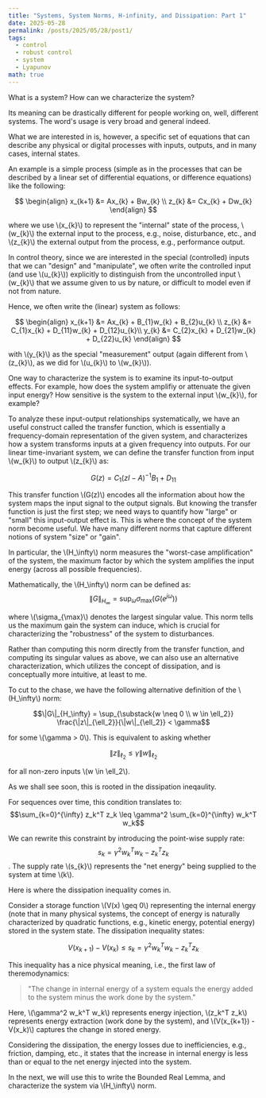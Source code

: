 ```yaml
---
title: "Systems, System Norms, H-infinity, and Dissipation: Part 1"
date: 2025-05-28
permalink: /posts/2025/05/28/post1/
tags:
  - control
  - robust control
  - system
  - Lyapunov
math: true
---
```


What is a system? How can we characterize the system?

Its meaning can be drastically different for people working on, well, different systems. The word's usage is very broad and general indeed.

What we are interested in is, however, a specific set of equations that can describe any physical or digital processes with inputs, outputs, and in many cases, internal states.

An example is a simple process (simple as in the processes that can be described by a linear set of differential equations, or difference equations) like the following:

$$
\begin{align}
x_{k+1} &= Ax_{k} + Bw_{k} \\
z_{k} &= Cx_{k} + Dw_{k}
\end{align}
$$

where we use \\(x_{k}\\) to represent the "internal" state of the process, \\(w_{k}\\) the external input to the process, e.g., noise, disturbance, etc., and \\(z_{k}\\) the external output from the process, e.g., performance output.

In control theory, since we are interested in the special (controlled) inputs that we can "design" and "manipulate", we often write the controlled input (and use \\(u_{k}\\)) explicitly to distinguish from the uncontrolled input \\(w_{k}\\) that we assume given to us by nature, or difficult to model even if not from nature.

Hence, we often write the (linear) system as follows:

$$
\begin{align}
x_{k+1} &= Ax_{k} + B_{1}w_{k} + B_{2}u_{k} \\
z_{k} &= C_{1}x_{k} + D_{11}w_{k} + D_{12}u_{k}\\
y_{k} &= C_{2}x_{k} + D_{21}w_{k} + D_{22}u_{k}
\end{align}
$$

with \\(y_{k}\\) as the special "measurement" output (again different from \\(z_{k}\\), as we did for \\(u_{k}\\) to \\(w_{k}\\)).

One way to characterize the system is to examine its input-to-output effects. 
For example, how does the system amplifiy or attenuate the given input energy?
How sensitive is the system to the external input \\(w_{k}\\), for example?

To analyze these input-output relationships systematically, we have an useful construct called the transfer function, which is essentially a frequency-domain representation of the given system, and characterizes how a system transforms inputs at a given frequency into outputs. For our linear time-invariant system, we can define the transfer function from input \\(w_{k}\\) to output \\(z_{k}\\) as:

$$G(z) = C_1(zI - A)^{-1}B_1 + D_{11}$$

This transfer function \\(G(z)\\) encodes all the information about how the system maps the input signal to the output signals.
But knowing the transfer function is just the first step; we need ways to quantify how "large" or "small" this input-output effect is.
This is where the concept of the system norm become useful. We have many different norms that capture different notions of system "size" or "gain".

In particular, the \\(H_\infty\\) norm measures the "worst-case amplification" of the system, the maximum factor by which the system amplifies the input energy (across all possible frequencies).

Mathematically, the \\(H_\infty\\) norm can be defined as:
$$\|G\|_{H_\infty} = \sup_{\omega} \sigma_{\max}(G(e^{j\omega}))$$

where \\(\sigma_{\max}\\) denotes the largest singular value. This norm tells us the maximum gain the system can induce, which is crucial for characterizing the "robustness" of the system to disturbances.

Rather than computing this norm directly from the transfer function, and computing its singular values as above, we can also use an alternative characterization, which utilizes the concept of dissipation, and is conceptually more intuitive, at least to me.

To cut to the chase, we have the following alternative definition of the \\(H_\infty\\) norm:

$$\|G\|_{H_\infty} = \sup_{\substack{w \neq 0 \\ w \in \ell_2}} \frac{\|z\|_{\ell_2}}{\|w\|_{\ell_2}} < \gamma$$

for some \\(\gamma > 0\\). This is equivalent to asking whether 

$$\|z\|_{\ell_2} \leq \gamma \|w\|_{\ell_2}$$

for all non-zero inputs \\(w \in \ell_2\\).

As we shall see soon, this is rooted in the dissipation ineqaulity. 

For sequences over time, this condition translates to:
$$\sum_{k=0}^{\infty} z_k^T z_k \leq \gamma^2 \sum_{k=0}^{\infty} w_k^T w_k$$

We can rewrite this constraint by introducing the point-wise supply rate:
$$s_{k} = \gamma^2 w_k^T w_k - z_k^T z_k$$. The supply rate \\(s_{k}\\) represents the "net energy" being supplied to the system at time \\(k\\).

Here is where the dissipation inequality comes in.

Consider a storage function \\(V(x) \geq 0\\) representing the internal energy (note that in many physical systems, the concept of energy is naturally characterized by quadratic functions, e.g., kinetic energy, potential energy) stored in the system state. The dissipation inequality states:

$$V(x_{k+1}) - V(x_k) \leq s_{k} = \gamma^2 w_k^T w_k - z_k^T z_k$$

This inequality has a nice physical meaning, i.e., the first law of theremodynamics:

> "The change in internal energy of a system equals the energy added to the system minus the work done by the system."

Here, \\(\gamma^2 w_k^T w_k\\) represents energy injection, \\(z_k^T z_k\\) represents energy extraction (work done by the system), and \\(V(x_{k+1}) - V(x_k)\\) captures the change in stored energy.


Considering the dissipation, the energy losses due to inefficiencies, e.g., friction, damping, etc., it states that the increase in internal energy is less than or equal to the net energy injected into the system.

In the next, we will use this to write the Bounded Real Lemma, and characterize the system via \\(H_\infty\\) norm.